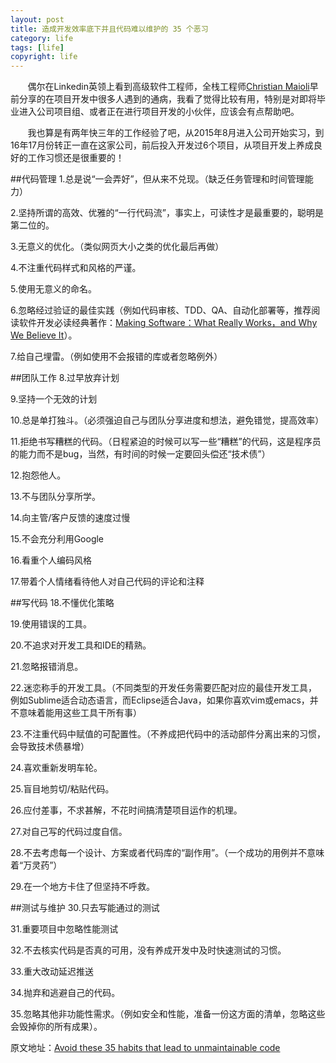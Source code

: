 ```yaml
---
layout: post
title: 造成开发效率底下并且代码难以维护的 35 个恶习
category: life
tags: [life]
copyright: life
---
```


&nbsp;&nbsp;&nbsp;&nbsp;&nbsp;&nbsp;&nbsp;偶尔在Linkedin英领上看到高级软件工程师，全栈工程师[Christian Maioli][1]早前分享的在项目开发中很多人遇到的通病，我看了觉得比较有用，特别是对即将毕业进入公司项目组、或者正在进行项目开发的小伙伴，应该会有点帮助吧。

&nbsp;&nbsp;&nbsp;&nbsp;&nbsp;&nbsp;&nbsp;我也算是有两年快三年的工作经验了吧，从2015年8月进入公司开始实习，到16年17月份转正一直在这家公司，前后投入开发过6个项目，从项目开发上养成良好的工作习惯还是很重要的！

##代码管理
1.总是说“一会弄好”，但从来不兑现。（缺乏任务管理和时间管理能力）

2.坚持所谓的高效、优雅的“一行代码流”，事实上，可读性才是最重要的，聪明是第二位的。

3.无意义的优化。（类似网页大小之类的优化最后再做）

4.不注重代码样式和风格的严谨。

5.使用无意义的命名。

6.忽略经过验证的最佳实践（例如代码审核、TDD、QA、自动化部署等，推荐阅读软件开发必读经典著作：[Making Software：What Really Works，and Why We Believe It][2]）。

7.给自己埋雷。（例如使用不会报错的库或者忽略例外）

##团队工作
8.过早放弃计划

9.坚持一个无效的计划

10.总是单打独斗。（必须强迫自己与团队分享进度和想法，避免错觉，提高效率）

11.拒绝书写糟糕的代码。（日程紧迫的时候可以写一些“糟糕”的代码，这是程序员的能力而不是bug，当然，有时间的时候一定要回头偿还“技术债”）

12.抱怨他人。

13.不与团队分享所学。

14.向主管/客户反馈的速度过慢

15.不会充分利用Google

16.看重个人编码风格

17.带着个人情绪看待他人对自己代码的评论和注释

##写代码
18.不懂优化策略

19.使用错误的工具。

20.不追求对开发工具和IDE的精熟。

21.忽略报错消息。

22.迷恋称手的开发工具。（不同类型的开发任务需要匹配对应的最佳开发工具，例如Sublime适合动态语言，而Eclipse适合Java，如果你喜欢vim或emacs，并不意味着能用这些工具干所有事）

23.不注重代码中赋值的可配置性。（不养成把代码中的活动部件分离出来的习惯，会导致技术债暴增）

24.喜欢重新发明车轮。

25.盲目地剪切/粘贴代码。

26.应付差事，不求甚解，不花时间搞清楚项目运作的机理。

27.对自己写的代码过度自信。

28.不去考虑每一个设计、方案或者代码库的“副作用”。（一个成功的用例并不意味着“万灵药”）

29.在一个地方卡住了但坚持不呼救。

##测试与维护
30.只去写能通过的测试

31.重要项目中忽略性能测试

32.不去核实代码是否真的可用，没有养成开发中及时快速测试的习惯。

33.重大改动延迟推送

34.抛弃和逃避自己的代码。

35.忽略其他非功能性需求。（例如安全和性能，准备一份这方面的清单，忽略这些会毁掉你的所有成果）。

原文地址：[Avoid these 35 habits that lead to unmaintainable code][3]


  [1]: https://www.linkedin.com/in/christianmm
  [2]: https://www.amazon.cn/gp/product/0596808321?tag=24ker09-23
  [3]: https://www.linkedin.com/pulse/avoid-35-habits-lead-unmaintainable-code-christian-maioli-mackeprang/
